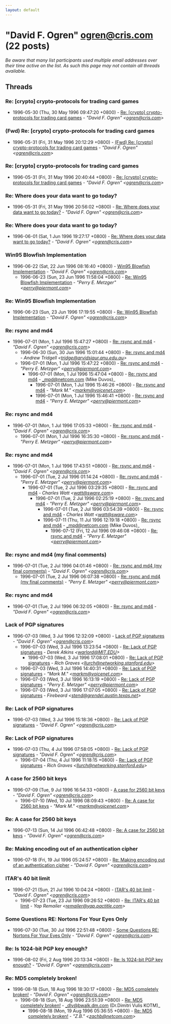 ```yaml
---
layout: default
---
```


# "David F. Ogren" <ogren@cris.com> (22 posts)

_Be aware that many list participants used multiple email addresses over their time active on the list. As such this page may not contain all threads available._

## Threads

### Re: [crypto] crypto-protocols for trading card games
+ 1996-05-30 (Thu, 30 May 1996 09:47:20 +0800) - [Re: [crypto] crypto-protocols for trading card games](/archive/1996/05/652b6590e34db6bcab0c868157ef7ab016dd3e1af652da4d6293f54ea643c9e0) - _"David F. Ogren" \<ogren@cris.com\>_

### (Fwd) Re: [crypto] crypto-protocols for trading card games
+ 1996-05-31 (Fri, 31 May 1996 20:12:29 +0800) - [(Fwd) Re: [crypto] crypto-protocols for trading card games](/archive/1996/05/3190a77b8d9e2d14485b1309289aab61bf185186de4bd8e1ef80ed638e85d0cb) - _"David F. Ogren" \<ogren@cris.com\>_

### Re: [crypto] crypto-protocols for trading card games
+ 1996-05-31 (Fri, 31 May 1996 20:40:44 +0800) - [Re: [crypto] crypto-protocols for trading card games](/archive/1996/05/12c64db394aafae002e4d90fbcac4a303e821f488545e2e43a53522c3c07f9c7) - _"David F. Ogren" \<ogren@cris.com\>_

### Re: Where does your data want to go today?
+ 1996-05-31 (Fri, 31 May 1996 20:56:02 +0800) - [Re: Where does your data want to go today?](/archive/1996/05/1b03f12a643049bb40fd5146db9eab2cfff1d8e0ade2117740c8a1fac33cb1f7) - _"David F. Ogren" \<ogren@cris.com\>_

### Re: Where does your data want to go today?
+ 1996-06-01 (Sat, 1 Jun 1996 19:27:17 +0800) - [Re: Where does your data want to go today?](/archive/1996/06/4e3fab8841aacf3c1c793d32f4a56d62762f3503b777e28679475d3c10563993) - _"David F. Ogren" \<ogren@cris.com\>_

### Win95 Blowfish Implementation
+ 1996-06-22 (Sat, 22 Jun 1996 08:16:40 +0800) - [Win95 Blowfish Implementation](/archive/1996/06/5dcdaf2370f5dff69de552a49d3fdcf59a0c5f9510c5ce12105d8df6e4df3335) - _"David F. Ogren" \<ogren@cris.com\>_
  + 1996-06-23 (Sun, 23 Jun 1996 11:58:04 +0800) - [Re: Win95 Blowfish Implementation](/archive/1996/06/843303498f82b81969465807e3d3b5c60fc800091cacaf79d58d84a8e4ca5049) - _"Perry E. Metzger" \<perry@piermont.com\>_

### Re: Win95 Blowfish Implementation
+ 1996-06-23 (Sun, 23 Jun 1996 17:19:55 +0800) - [Re: Win95 Blowfish Implementation](/archive/1996/06/00543906dd6f4d2c9891bb2f4c8d99dc9284c05d5b8abc1ae8751862a7fed75d) - _"David F. Ogren" \<ogren@cris.com\>_

### Re: rsync and md4
+ 1996-07-01 (Mon, 1 Jul 1996 15:47:27 +0800) - [Re: rsync and md4](/archive/1996/07/3911dc3197b79d44e8e82cd68d3d18e76b52b4bea483900e1e33944b42007025) - _"David F. Ogren" \<ogren@cris.com\>_
  + 1996-06-30 (Sun, 30 Jun 1996 15:01:44 +0800) - [Re: rsync and md4](/archive/1996/06/83b24059085a10ab36f3d01ff00f026ca115febcc99914b4bdc7e56b7f9e8505) - _Andrew Tridgell \<tridge@arvidsjaur.anu.edu.au\>_
  + 1996-07-01 (Mon, 1 Jul 1996 15:47:22 +0800) - [Re: rsync and md4](/archive/1996/07/afb558a2e180c3703460f05b0f7611e077f21face320ac0fcb08c0c01aa0422b) - _"Perry E. Metzger" \<perry@piermont.com\>_
    + 1996-07-01 (Mon, 1 Jul 1996 15:47:04 +0800) - [Re: rsync and md4](/archive/1996/07/246692848cb91f56bf8d701c938dc38067c01ab8d9d0b9d06ddc30266de33781) - _mpd@netcom.com (Mike Duvos)_
      + 1996-07-01 (Mon, 1 Jul 1996 15:46:26 +0800) - [Re: rsync and md4](/archive/1996/07/04317ca4fb44c14b1884a4ba1af45242dde95720d42634236e22ef79be16041b) - _"Mark M." \<markm@voicenet.com\>_
      + 1996-07-01 (Mon, 1 Jul 1996 15:46:41 +0800) - [Re: rsync and md4](/archive/1996/07/75929b51f5946e3623edc7f6554a7e489e79b7f942bd9ef337114426c2d9c84a) - _"Perry E. Metzger" \<perry@piermont.com\>_

### Re: rsync and md4
+ 1996-07-01 (Mon, 1 Jul 1996 17:05:33 +0800) - [Re: rsync and md4](/archive/1996/07/05f00a012f4f809bad3fd3cfbb1766c0ab1ea8420e7741033a91cc7ee85bb8d8) - _"David F. Ogren" \<ogren@cris.com\>_
  + 1996-07-01 (Mon, 1 Jul 1996 16:35:30 +0800) - [Re: rsync and md4](/archive/1996/07/4373017e84db196364bd151526e81c434a179ef7016cc5e4cb0c1457f759a05f) - _"Perry E. Metzger" \<perry@piermont.com\>_

### Re: rsync and md4
+ 1996-07-01 (Mon, 1 Jul 1996 17:43:51 +0800) - [Re: rsync and md4](/archive/1996/07/c3ed53536ecdc2a71e3d44d4a22d525f39e486be4e5a1d3dc61ccd8b906a8fff) - _"David F. Ogren" \<ogren@cris.com\>_
  + 1996-07-01 (Tue, 2 Jul 1996 01:14:24 +0800) - [Re: rsync and md4](/archive/1996/07/fee86e425d67a3d8388eb211ba4961869ecd84fdc7775a4edb9a360dfede502b) - _"Perry E. Metzger" \<perry@piermont.com\>_
    + 1996-07-01 (Tue, 2 Jul 1996 03:29:35 +0800) - [Re: rsync and md4](/archive/1996/07/69c15accb036efd816fff2b5967c34757fe7ae05c43bd91c579d99b4f6836db8) - _Charles Watt \<watt@sware.com\>_
      + 1996-07-01 (Tue, 2 Jul 1996 02:25:19 +0800) - [Re: rsync and md4](/archive/1996/07/78d08d871e24b8437848f3cd5379c36d06fc172f4e1c4a13d23cbd9098df35dc) - _"Perry E. Metzger" \<perry@piermont.com\>_
        + 1996-07-01 (Tue, 2 Jul 1996 03:54:39 +0800) - [Re: rsync and md4](/archive/1996/07/0ec23110aa56654167d773be4731dd298f2d4a0beb0b5ed2bc50b720a3378748) - _Charles Watt \<watt@sware.com\>_
        + 1996-07-11 (Thu, 11 Jul 1996 12:19:18 +0800) - [Re: rsync and md4](/archive/1996/07/f7a21efd5bdf69feb3467c2a0a1c7d56a6f99a376622c9d7e0f461ec795a6c50) - _mpd@netcom.com (Mike Duvos)_
          + 1996-07-12 (Fri, 12 Jul 1996 09:46:08 +0800) - [Re: rsync and md4](/archive/1996/07/c83f7fe8acf57ad3a73ab90413ad05f9457195b5473376ac800a3d16b8c2eda8) - _"Perry E. Metzger" \<perry@piermont.com\>_

### Re: rsync and md4 (my final comments)
+ 1996-07-01 (Tue, 2 Jul 1996 04:01:46 +0800) - [Re: rsync and md4 (my final comments)](/archive/1996/07/41f6e46ea847e88e7bce5f03ecef337766f52800deed9f78d4cb283dd2d89e31) - _"David F. Ogren" \<ogren@cris.com\>_
  + 1996-07-01 (Tue, 2 Jul 1996 06:07:38 +0800) - [Re: rsync and md4 (my final comments)](/archive/1996/07/860523b3b528eff07502f06c3e310e1c58659164d874eea7618d8da7ef483469) - _"Perry E. Metzger" \<perry@piermont.com\>_

### Re: rsync and md4
+ 1996-07-01 (Tue, 2 Jul 1996 06:32:05 +0800) - [Re: rsync and md4](/archive/1996/07/364ba344bf7ee94a35fd1b2aa0b58c48a7f33e3d6dd99860fd580c83c8d11880) - _"David F. Ogren" \<ogren@cris.com\>_

### Lack of PGP signatures
+ 1996-07-03 (Wed, 3 Jul 1996 12:32:09 +0800) - [Lack of PGP signatures](/archive/1996/07/9efbf9a342cccd7747f3edbdbf121c7d5b945378f513573edd0df240d78ea2be) - _"David F. Ogren" \<ogren@cris.com\>_
  + 1996-07-03 (Wed, 3 Jul 1996 13:23:54 +0800) - [Re: Lack of PGP signatures](/archive/1996/07/a139c0d80862b268df13dfb9df4ea9ced7c5b2b076c36d2601272d6fc4173c45) - _Derek Atkins \<warlord@MIT.EDU\>_
    + 1996-07-03 (Wed, 3 Jul 1996 17:08:01 +0800) - [Re: Lack of PGP signatures](/archive/1996/07/ef8bb2c8aff2d50c4408d6ea6900b5542471c157b588c5e109161e0b12f384b3) - _Rich Graves \<llurch@networking.stanford.edu\>_
  + 1996-07-03 (Wed, 3 Jul 1996 14:40:31 +0800) - [Re: Lack of PGP signatures](/archive/1996/07/8be32aa499cc1ed51598efd4eba20ef28fef69f3d473ee387825c10ada162e59) - _"Mark M." \<markm@voicenet.com\>_
  + 1996-07-03 (Wed, 3 Jul 1996 16:13:19 +0800) - [Re: Lack of PGP signatures](/archive/1996/07/c9e1560f59166995180ddd57f83d93b0135c72d8b9e246e01f196864ba4f1567) - _"Perry E. Metzger" \<perry@piermont.com\>_
  + 1996-07-03 (Wed, 3 Jul 1996 17:07:05 +0800) - [Re: Lack of PGP signatures](/archive/1996/07/ea1aa3f8d1d658eccd2326b782dac4316ffb1edc209299ca9c482b3201bb3c52) - _Firebeard \<stend@grendel.austin.texas.net\>_

### Re: Lack of PGP signatures
+ 1996-07-03 (Wed, 3 Jul 1996 15:18:36 +0800) - [Re: Lack of PGP signatures](/archive/1996/07/7bdecdc56151c3a75115e0ccfa289b43b02507139af218e17dc6d8d359efbb9a) - _"David F. Ogren" \<ogren@cris.com\>_

### Re: Lack of PGP signatures
+ 1996-07-03 (Thu, 4 Jul 1996 07:58:05 +0800) - [Re: Lack of PGP signatures](/archive/1996/07/fa21377921ed06936abd6e2e42453edbdd2a29b641cdf48433e6eb8bf2d5fe4a) - _"David F. Ogren" \<ogren@cris.com\>_
  + 1996-07-04 (Thu, 4 Jul 1996 11:18:15 +0800) - [Re: Lack of PGP signatures](/archive/1996/07/01f986abf97cd191beaf1769a5327cf3afd164d0c5feaae6a0895e25cec398b4) - _Rich Graves \<llurch@networking.stanford.edu\>_

### A case for 2560 bit keys
+ 1996-07-09 (Tue, 9 Jul 1996 16:54:33 +0800) - [A case for 2560 bit keys](/archive/1996/07/4bfc1c724afae2dca3c950e294ec643b9c3efc9d881b0dc445fa962490f12a9e) - _"David F. Ogren" \<ogren@cris.com\>_
  + 1996-07-10 (Wed, 10 Jul 1996 08:09:43 +0800) - [Re: A case for 2560 bit keys](/archive/1996/07/992a2b93ef57b8d1659a5fc2b0ec5e6542fd6b5bcdef676a3d45712594344a87) - _"Mark M." \<markm@voicenet.com\>_

### Re: A case for 2560 bit keys
+ 1996-07-13 (Sun, 14 Jul 1996 06:42:48 +0800) - [Re: A case for 2560 bit keys](/archive/1996/07/15023e9541b191969392110c190ebdad77fa086e3a1b1857e0a4cbd7adaaa236) - _"David F. Ogren" \<ogren@cris.com\>_

### Re: Making encoding out of an authentication cipher
+ 1996-07-18 (Fri, 19 Jul 1996 05:24:57 +0800) - [Re: Making encoding out of an authentication cipher](/archive/1996/07/2afa939ca0976ade0b40795a2b2246f3fd4373c3dd277655f6fbb8baf84f3757) - _"David F. Ogren" \<ogren@cris.com\>_

### ITAR's 40 bit limit
+ 1996-07-21 (Sun, 21 Jul 1996 10:04:24 +0800) - [ITAR's 40 bit limit](/archive/1996/07/330614e0ce27ecb0e1a69d40c107790729e1c64f9752812bf51f5794196b17f1) - _"David F. Ogren" \<ogren@cris.com\>_
  + 1996-07-23 (Tue, 23 Jul 1996 09:26:52 +0800) - [Re: ITAR's 40 bit limit](/archive/1996/07/973b99a4dfc739b4d1097d2cf284c23b09f8ebadbbef1390803e5dbb403e1f71) - _Yap Remailer \<remailer@yap.pactitle.com\>_

### Some Questions RE: Nortons For Your Eyes Only
+ 1996-07-30 (Tue, 30 Jul 1996 22:51:48 +0800) - [Some Questions RE: Nortons For Your Eyes Only](/archive/1996/07/839ef71132cd6fb590333d1cc757417bbe11f17b91ad713e2f800de6d823aea6) - _"David F. Ogren" \<ogren@cris.com\>_

### Re: Is 1024-bit PGP key enough?
+ 1996-08-02 (Fri, 2 Aug 1996 20:13:34 +0800) - [Re: Is 1024-bit PGP key enough?](/archive/1996/08/429170b479513e633c31502ba60b006e44d77027c8c06dedb9dd5f5a41736e0d) - _"David F. Ogren" \<ogren@cris.com\>_

### Re: MD5 completely broken!
+ 1996-08-18 (Sun, 18 Aug 1996 18:30:17 +0800) - [Re: MD5 completely broken!](/archive/1996/08/8d50c0675f300955ed87ef353b8459ad4030d95d80f541816d577988068b7f1c) - _"David F. Ogren" \<ogren@cris.com\>_
  + 1996-08-18 (Sun, 18 Aug 1996 23:51:39 +0800) - [Re: MD5 completely broken!](/archive/1996/08/941493602b1aeb3e868e2e7a2fe0ac7b98389575c4dcfa811cdc5e4e7c5cb3bf) - _dlv@bwalk.dm.com (Dr.Dimitri Vulis KOTM)_
    + 1996-08-18 (Mon, 19 Aug 1996 05:36:55 +0800) - [Re: MD5 completely broken!](/archive/1996/08/bff24bd253852998aae71e7a85650aa2225797dffe38e6a38164ba175fdf9a9c) - _"Z.B." \<zachb@netcom.com\>_

